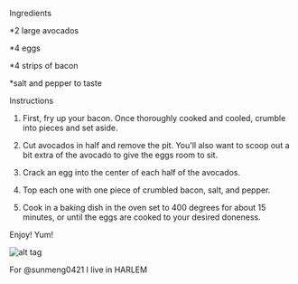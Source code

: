 Ingredients


*2 large avocados

*4 eggs

*4 strips of bacon

*salt and pepper to taste

Instructions

1. First, fry up your bacon. Once thoroughly cooked and cooled, crumble into pieces and set aside.

2. Cut avocados in half and remove the pit. You'll also want to scoop out a bit extra of the avocado to give the eggs room to sit.

3. Crack an egg into the center of each half of the avocados.

4. Top each one with one piece of crumbled bacon, salt, and pepper.

5. Cook in a baking dish in the oven set to 400 degrees for about 15 minutes, or until the eggs are cooked to your desired doneness.

Enjoy! Yum!

![alt tag](http://www.nutrition-wod.com/files/2014/07/photo-45a.jpg)

For @sunmeng0421 I live in HARLEM
